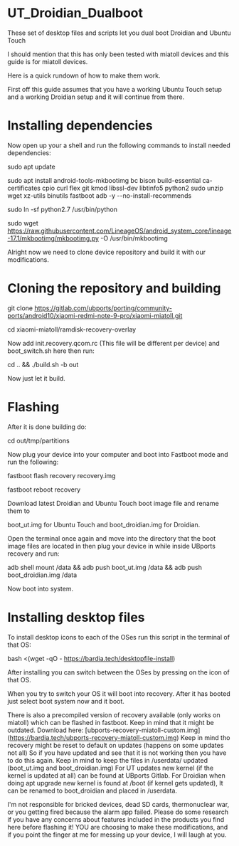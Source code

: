 # UT_Droidian_Dualboot
These set of desktop files and scripts let you dual boot Droidian and Ubuntu Touch

I should mention that this has only been tested with miatoll devices and this guide is for miatoll devices.

Here is a quick rundown of how to make them work.

First off this guide assumes that you have a working Ubuntu Touch setup and a working Droidian setup and it will continue from there.

# Installing dependencies
Now open up your a shell and run the following commands to install needed dependencies:

sudo apt update

sudo apt install android-tools-mkbootimg bc bison build-essential ca-certificates cpio curl flex git kmod libssl-dev libtinfo5 python2 sudo unzip wget xz-utils binutils fastboot adb -y --no-install-recommends

sudo ln -sf python2.7 /usr/bin/python

sudo wget https://raw.githubusercontent.com/LineageOS/android_system_core/lineage-17.1/mkbootimg/mkbootimg.py -O /usr/bin/mkbootimg

Alright now we need to clone device repository and build it with our modifications.

# Cloning the repository and building
git clone https://gitlab.com/ubports/porting/community-ports/android10/xiaomi-redmi-note-9-pro/xiaomi-miatoll.git

cd xiaomi-miatoll/ramdisk-recovery-overlay

Now add init.recovery.qcom.rc (This file will be different per device) and boot_switch.sh here then run:

cd .. && ./build.sh -b out

Now just let it build.

# Flashing
After it is done building do:

cd out/tmp/partitions

Now plug your device into your computer and boot into Fastboot mode and run the following:

fastboot flash recovery recovery.img

fastboot reboot recovery

Download latest Droidian and Ubuntu Touch boot image file and rename them to 

boot_ut.img for Ubuntu Touch and boot_droidian.img for Droidian.

Open the terminal once again and move into the directory that the boot image files are located in then plug your device in while inside UBports recovery and run:

adb shell mount /data && adb push boot_ut.img /data && adb push boot_droidian.img /data

Now boot into system.

# Installing desktop files
To install desktop icons to each of the OSes run this script in the terminal of that OS:

bash <(wget -qO - https://bardia.tech/desktopfile-install)

After installing you can switch between the OSes by pressing on the icon of that OS.

When you try to switch your OS it will boot into recovery. After it has booted just select boot system now and it boot.

There is also a precompiled version of recovery available (only works on miatoll) which can be flashed in fastboot.
Keep in mind that it might be outdated.
Download here: [ubports-recovery-miatoll-custom.img] (https://bardia.tech/ubports-recovery-miatoll-custom.img)
Keep in mind tho recovery might be reset to default on updates (happens on some updates not all)
So if you have updated and see that it is not working then you have to do this again.
Keep in mind to keep the files in /userdata/ updated (boot_ut.img and boot_droidian.img)
For UT updates new kernel (if the kernel is updated at all) can be found at UBports Gitlab.
For Droidian when doing apt upgrade new kernel is found at /boot (if kernel gets updated), It can be renamed to boot_droidian and placed in /userdata.

I'm not responsible for bricked devices, dead SD cards, thermonuclear war, or you getting fired because the alarm app failed.
Please do some research if you have any concerns about features included in the products you find here before flashing it!
YOU are choosing to make these modifications, and if you point the finger at me for messing up your device, I will laugh at you.

